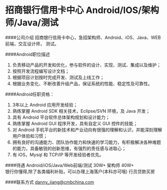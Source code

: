 招商银行信用卡中心 Android/IOS/架构师/Java/测试
==========

####公司介绍
招商银行信用卡中心，急招架构师、Android、iOS、Java、WEB前端，交互设计师， 测试。 

####Android职位描述
1. 负责移动产品的开发和优化，参与软件的设计、实现、测试、集成以及维护； 
2. 按照开发流程编写设计文档； 
3. 根据项目计划按时完成开发、测试及上线工作； 
4. 根据业务变化、不断改善升级产品，保证系统的性能、稳定性及可靠性。

####Android任职资格：
1. 3年以上 Android 应用开发经验； 
2. 熟练掌握 Android SDK 相关技术，Eclipse/SVN 环境，及 Java 开发； 
3. 具有 Android 平台软件总体架构规划和设计能力； 
4. 熟练掌握 Android GUI 程序开发，具有自定义 GUI 控件的技能； 
5. 对 Android 手机平台的新技术和产业动向有很强的理解和认识，并能深刻理解用户体验和习惯； 
6. 拥有良好的沟通能力、团队协作能力和快速的学习能力，有积极解决各种难题的能力，具备敏锐的创新思维，有强烈的责任感与进取心； 
7. 有 iOS，Mysql 和 TCP/IP 等开发经验者优先。

####待遇
Android/iOS/Java/Web前端/测试 30W+
架构师 40W+  
银行你懂得,除了各类福利补贴，可以办理上海落户(本科亦可哦)
行员贷款买房  

####联系方式
[danny_jiang@cmbchina.com](mailto:danny_jiang@cmbchina.com)